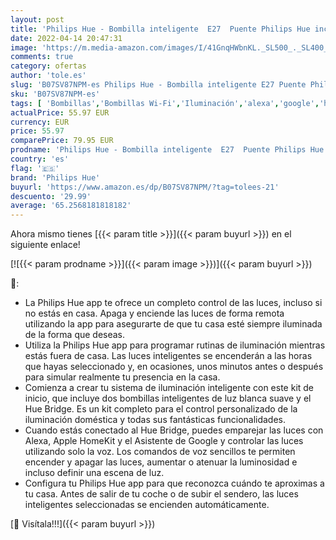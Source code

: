 ```yaml
---
layout: post
title: 'Philips Hue - Bombilla inteligente  E27  Puente Philips Hue incluido  Luz cálida regulable  Compatible con Alexa y Google Home - Pack de 2 Bombillas LED Inteligentes'
date: 2022-04-14 20:47:31
image: 'https://m.media-amazon.com/images/I/41GnqHWbnKL._SL500_._SL400_.jpg'
comments: true
category: ofertas
author: 'tole.es'
slug: 'B07SV87NPM-es Philips Hue - Bombilla inteligente E27 Puente Philips Hue...'
sku: 'B07SV87NPM-es'
tags: [ 'Bombillas','Bombillas Wi-Fi','Iluminación','alexa','google','home','hue','philips','philips hue','🇪🇸', ]
actualPrice: 55.97 EUR
currency: EUR
price: 55.97
comparePrice: 79.95 EUR
prodname: 'Philips Hue - Bombilla inteligente  E27  Puente Philips Hue incluido  Luz cálida regulable  Compatible con Alexa y Google Home - Pack de 2 Bombillas LED Inteligentes'
country: 'es'
flag: '🇪🇸'
brand: 'Philips Hue'
buyurl: 'https://www.amazon.es/dp/B07SV87NPM/?tag=tolees-21'
descuento: '29.99'
average: '65.2568181818182'
---
```


Ahora mismo tienes [{{< param title >}}]({{< param buyurl >}}) en el siguiente enlace!

[![{{< param prodname >}}]({{< param image >}})]({{< param buyurl >}})

🔎:

- La Philips Hue app te ofrece un completo control de las luces, incluso si no estás en casa. Apaga y enciende las luces de forma remota utilizando la app para asegurarte de que tu casa esté siempre iluminada de la forma que deseas.
- Utiliza la Philips Hue app para programar rutinas de iluminación mientras estás fuera de casa. Las luces inteligentes se encenderán a las horas que hayas seleccionado y, en ocasiones, unos minutos antes o después para simular realmente tu presencia en la casa.
- Comienza a crear tu sistema de iluminación inteligente con este kit de inicio, que incluye dos bombillas inteligentes de luz blanca suave y el Hue Bridge. Es un kit completo para el control personalizado de la iluminación doméstica y todas sus fantásticas funcionalidades.
- Cuando estás conectado al Hue Bridge, puedes emparejar las luces con Alexa, Apple HomeKit y el Asistente de Google y controlar las luces utilizando solo la voz. Los comandos de voz sencillos te permiten encender y apagar las luces, aumentar o atenuar la luminosidad e incluso definir una escena de luz.
- Configura tu Philips Hue app para que reconozca cuándo te aproximas a tu casa. Antes de salir de tu coche o de subir el sendero, las luces inteligentes seleccionadas se encienden automáticamente.

[🛒 Visítala!!!]({{< param buyurl >}})
